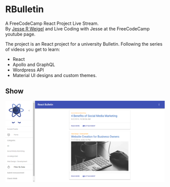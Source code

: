 # RBulletin
A FreeCodeCamp React Project Live Stream.  
By [Jesse R Weigel](https://github.com/JesseRWeigel) and Live Coding with Jesse at the FreeCodeCamp youtube page.  

The project is an React project for a university Bulletin. Following the series of videos you get to learn:
- React 
- Apollo and GraphQL  
- Wordpress API  
- Material UI designs and custom themes.  
  
  
## Show
![View](https://github.com/MAshrafM/rbulletin/blob/master/show.png)
 